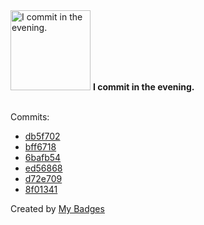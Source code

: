 <img src="https://my-badges.github.io/my-badges/evening-commits.png" alt="I commit in the evening." title="I commit in the evening." width="128">
<strong>I commit in the evening.</strong>
<br><br>

Commits:

- <a href="https://github.com/Neptunium931/ncc/commit/db5f702453b7640332ff05b5f291ad6285ca16b1">db5f702</a>
- <a href="https://github.com/Neptunium931/nbs/commit/bff671891fedcc00a725711f81b628fff6916790">bff6718</a>
- <a href="https://github.com/Neptunium931/nbs/commit/6bafb548e7dffad2abe5cd67cb5200a3a044ca54">6bafb54</a>
- <a href="https://github.com/Neptunium931/nbs/commit/ed56868de9667b2fb58bfb692123debc25bbe569">ed56868</a>
- <a href="https://github.com/Neptunium931/nbs/commit/d72e709a083da9474a86a1b591d95955c981de5f">d72e709</a>
- <a href="https://github.com/Neptunium931/nbs/commit/8f0134175f3968c7e9dae18ce6538840cfc4b3de">8f01341</a>


Created by <a href="https://github.com/my-badges/my-badges">My Badges</a>